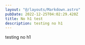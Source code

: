 ```yaml
---
layout: "@/layouts/Markdown.astro"
pubDate: 2022-12-25T04:02:29.420Z
title: No h1 test
description: testing no h1
---
```

testing no h1